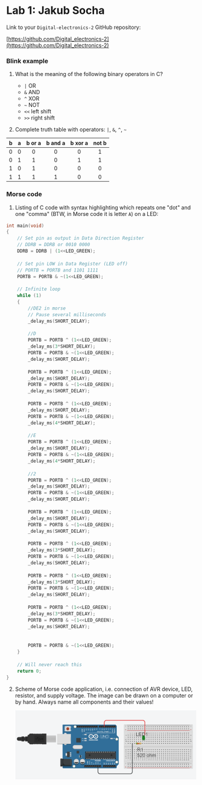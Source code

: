 # Lab 1: Jakub Socha

Link to your `Digital-electronics-2` GitHub repository:

   [https://github.com/Digital_electronics-2](https://github.com/Digital_electronics-2)

### Blink example

1. What is the meaning of the following binary operators in C?
   * `|`  OR
   * `&`  AND
   * `^`  XOR
   * `~`  NOT
   * `<<` left shift
   * `>>` right shift

2. Complete truth table with operators: `|`, `&`, `^`, `~`

| **b** | **a** |**b or a** | **b and a** | **b xor a** | **not b** |
| :-: | :-: | :-: | :-: | :-: | :-: |
| 0 | 0 | 0 | 0 | 0 | 1 |
| 0 | 1 | 1 | 0 | 1 | 1 |
| 1 | 0 | 1 | 0 | 0 | 0 |
| 1 | 1 | 1 | 1 | 0 | 0 |


### Morse code

1. Listing of C code with syntax highlighting which repeats one "dot" and one "comma" (BTW, in Morse code it is letter `A`) on a LED:

```c
int main(void)
{
    // Set pin as output in Data Direction Register
    // DDRB = DDRB or 0010 0000
    DDRB = DDRB | (1<<LED_GREEN);

    // Set pin LOW in Data Register (LED off)
    // PORTB = PORTB and 1101 1111
    PORTB = PORTB & ~(1<<LED_GREEN);

    // Infinite loop
    while (1)
    {
        //DE2 in morse
        // Pause several milliseconds
        _delay_ms(SHORT_DELAY);
                
        //D
        PORTB = PORTB ^ (1<<LED_GREEN);
        _delay_ms(3*SHORT_DELAY);
        PORTB = PORTB & ~(1<<LED_GREEN);
        _delay_ms(SHORT_DELAY);
      
        PORTB = PORTB ^ (1<<LED_GREEN);
        _delay_ms(SHORT_DELAY);
        PORTB = PORTB & ~(1<<LED_GREEN);
        _delay_ms(SHORT_DELAY);
        
        PORTB = PORTB ^ (1<<LED_GREEN);
        _delay_ms(SHORT_DELAY);
        PORTB = PORTB & ~(1<<LED_GREEN);
        _delay_ms(4*SHORT_DELAY);
        
        //E
        PORTB = PORTB ^ (1<<LED_GREEN);
        _delay_ms(SHORT_DELAY);
        PORTB = PORTB & ~(1<<LED_GREEN);
        _delay_ms(4*SHORT_DELAY);
        
        //2
        PORTB = PORTB ^ (1<<LED_GREEN);
        _delay_ms(SHORT_DELAY);
        PORTB = PORTB & ~(1<<LED_GREEN);
        _delay_ms(SHORT_DELAY);
        
        PORTB = PORTB ^ (1<<LED_GREEN);
        _delay_ms(SHORT_DELAY);
        PORTB = PORTB & ~(1<<LED_GREEN);
        _delay_ms(SHORT_DELAY);
        
        PORTB = PORTB ^ (1<<LED_GREEN);
        _delay_ms(3*SHORT_DELAY);
        PORTB = PORTB & ~(1<<LED_GREEN);
        _delay_ms(SHORT_DELAY);
        
        PORTB = PORTB ^ (1<<LED_GREEN);
        _delay_ms(3*SHORT_DELAY);
        PORTB = PORTB & ~(1<<LED_GREEN);
        _delay_ms(SHORT_DELAY);
        
        PORTB = PORTB ^ (1<<LED_GREEN);
        _delay_ms(3*SHORT_DELAY);
        PORTB = PORTB & ~(1<<LED_GREEN);
        _delay_ms(SHORT_DELAY);
        
      
     	PORTB = PORTB & ~(1<<LED_GREEN);
    }

    // Will never reach this
    return 0;
}
```


2. Scheme of Morse code application, i.e. connection of AVR device, LED, resistor, and supply voltage. The image can be drawn on a computer or by hand. Always name all components and their values!

   ![your figure](https://github.com/xsocha00/Digital-electronics-2/blob/main/Labs/01-tools/zapojeni.png)
